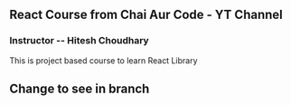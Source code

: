 ## React Course from Chai Aur Code - YT Channel

### Instructor -- Hitesh Choudhary

This is project based course to learn React Library

## Change to see in branch
